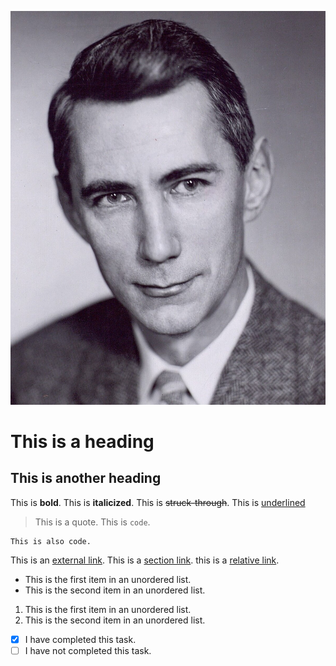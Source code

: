 ![Claude Shannon](images/ces.jpg)

# This is a heading
## This is another heading

This is **bold**. This is **italicized**. This is ~~struck-through~~. This is <ins>underlined</ins>

> This is a quote.
This is `code`.
```
This is also code.
```
This is an [external link](google.com). This is a [section link](#this-is-another-heading). this is a [relative link](README.md).

- This is the first item in an unordered list.
- This is the second item in an unordered list.

1. This is the first item in an unordered list.
2. This is the second item in an unordered list.

- [x] I have completed this task.
- [ ] I have not completed this task.
